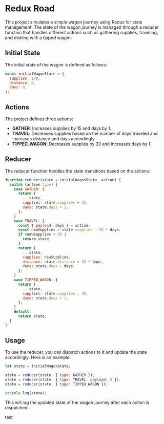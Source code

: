 # Redux Road

This project simulates a simple wagon journey using Redux for state management. The state of the wagon journey is managed through a reducer function that handles different actions such as gathering supplies, traveling, and dealing with a tipped wagon.

## Initial State

The initial state of the wagon is defined as follows:

```javascript
const initialWagonState = {
  supplies: 100,
  distance: 0,
  days: 0,
};
```

## Actions

The project defines three actions:

- **GATHER**: Increases supplies by 15 and days by 1.
- **TRAVEL**: Decreases supplies based on the number of days traveled and increases distance and days accordingly.
- **TIPPED_WAGON**: Decreases supplies by 30 and increases days by 1.

## Reducer

The reducer function handles the state transitions based on the actions:

```javascript
function reducer(state = initialWagonState, action) {
  switch (action.type) {
    case GATHER: {
      return {
        ...state,
        supplies: state.supplies + 15,
        days: state.days + 1,
      };
    }
    case TRAVEL: {
      const { payload: days } = action;
      const newSupplies = state.supplies - 20 * days;
      if (newSupplies < 0) {
        return state;
      }
      return {
        ...state,
        supplies: newSupplies,
        distance: state.distance + 10 * days,
        days: state.days + days,
      };
    }
    case TIPPED_WAGON: {
      return {
        ...state,
        supplies: state.supplies - 30,
        days: state.days + 1,
      };
    }
    default:
      return state;
  }
}
```

## Usage

To use the reducer, you can dispatch actions to it and update the state accordingly. Here is an example:

```javascript
let state = initialWagonState;

state = reducer(state, { type: GATHER });
state = reducer(state, { type: TRAVEL, payload: 3 });
state = reducer(state, { type: TIPPED_WAGON });

console.log(state);
```

This will log the updated state of the wagon journey after each action is dispatched.

test